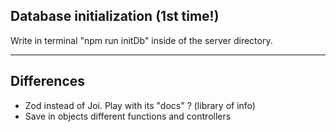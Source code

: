## Database initialization (1st time!)
Write in terminal "npm run initDb" inside of the server directory.

________________________________________________

## Differences

* Zod instead of Joi. Play with its "docs" ? (library of info)
* Save in objects different functions and controllers